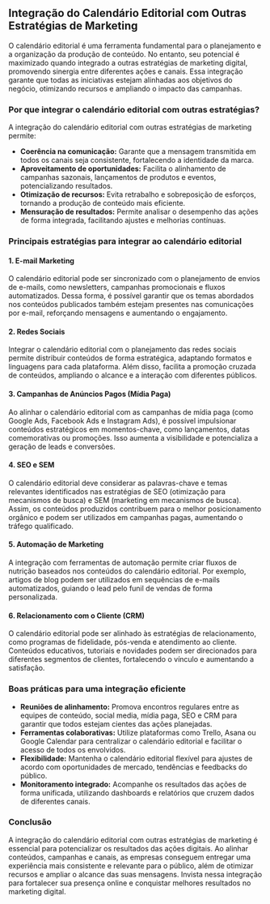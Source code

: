 
## Integração do Calendário Editorial com Outras Estratégias de Marketing

O calendário editorial é uma ferramenta fundamental para o planejamento e a organização da produção de conteúdo. No entanto, seu potencial é maximizado quando integrado a outras estratégias de marketing digital, promovendo sinergia entre diferentes ações e canais. Essa integração garante que todas as iniciativas estejam alinhadas aos objetivos do negócio, otimizando recursos e ampliando o impacto das campanhas.

### Por que integrar o calendário editorial com outras estratégias?

A integração do calendário editorial com outras estratégias de marketing permite:

- **Coerência na comunicação:** Garante que a mensagem transmitida em todos os canais seja consistente, fortalecendo a identidade da marca.
- **Aproveitamento de oportunidades:** Facilita o alinhamento de campanhas sazonais, lançamentos de produtos e eventos, potencializando resultados.
- **Otimização de recursos:** Evita retrabalho e sobreposição de esforços, tornando a produção de conteúdo mais eficiente.
- **Mensuração de resultados:** Permite analisar o desempenho das ações de forma integrada, facilitando ajustes e melhorias contínuas.

### Principais estratégias para integrar ao calendário editorial

#### 1. **E-mail Marketing**

O calendário editorial pode ser sincronizado com o planejamento de envios de e-mails, como newsletters, campanhas promocionais e fluxos automatizados. Dessa forma, é possível garantir que os temas abordados nos conteúdos publicados também estejam presentes nas comunicações por e-mail, reforçando mensagens e aumentando o engajamento.

#### 2. **Redes Sociais**

Integrar o calendário editorial com o planejamento das redes sociais permite distribuir conteúdos de forma estratégica, adaptando formatos e linguagens para cada plataforma. Além disso, facilita a promoção cruzada de conteúdos, ampliando o alcance e a interação com diferentes públicos.

#### 3. **Campanhas de Anúncios Pagos (Mídia Paga)**

Ao alinhar o calendário editorial com as campanhas de mídia paga (como Google Ads, Facebook Ads e Instagram Ads), é possível impulsionar conteúdos estratégicos em momentos-chave, como lançamentos, datas comemorativas ou promoções. Isso aumenta a visibilidade e potencializa a geração de leads e conversões.

#### 4. **SEO e SEM**

O calendário editorial deve considerar as palavras-chave e temas relevantes identificados nas estratégias de SEO (otimização para mecanismos de busca) e SEM (marketing em mecanismos de busca). Assim, os conteúdos produzidos contribuem para o melhor posicionamento orgânico e podem ser utilizados em campanhas pagas, aumentando o tráfego qualificado.

#### 5. **Automação de Marketing**

A integração com ferramentas de automação permite criar fluxos de nutrição baseados nos conteúdos do calendário editorial. Por exemplo, artigos de blog podem ser utilizados em sequências de e-mails automatizados, guiando o lead pelo funil de vendas de forma personalizada.

#### 6. **Relacionamento com o Cliente (CRM)**

O calendário editorial pode ser alinhado às estratégias de relacionamento, como programas de fidelidade, pós-venda e atendimento ao cliente. Conteúdos educativos, tutoriais e novidades podem ser direcionados para diferentes segmentos de clientes, fortalecendo o vínculo e aumentando a satisfação.

### Boas práticas para uma integração eficiente

- **Reuniões de alinhamento:** Promova encontros regulares entre as equipes de conteúdo, social media, mídia paga, SEO e CRM para garantir que todos estejam cientes das ações planejadas.
- **Ferramentas colaborativas:** Utilize plataformas como Trello, Asana ou Google Calendar para centralizar o calendário editorial e facilitar o acesso de todos os envolvidos.
- **Flexibilidade:** Mantenha o calendário editorial flexível para ajustes de acordo com oportunidades de mercado, tendências e feedbacks do público.
- **Monitoramento integrado:** Acompanhe os resultados das ações de forma unificada, utilizando dashboards e relatórios que cruzem dados de diferentes canais.

### Conclusão

A integração do calendário editorial com outras estratégias de marketing é essencial para potencializar os resultados das ações digitais. Ao alinhar conteúdos, campanhas e canais, as empresas conseguem entregar uma experiência mais consistente e relevante para o público, além de otimizar recursos e ampliar o alcance das suas mensagens. Invista nessa integração para fortalecer sua presença online e conquistar melhores resultados no marketing digital.
```

